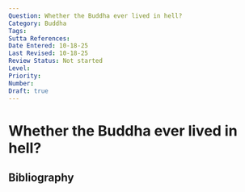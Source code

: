 ```yaml
---
Question: Whether the Buddha ever lived in hell?
Category: Buddha
Tags: 
Sutta References: 
Date Entered: 10-18-25
Last Revised: 10-18-25
Review Status: Not started
Level: 
Priority: 
Number: 
Draft: true
---
```


# Whether the Buddha ever lived in hell?

## Bibliography

<!-- 

Notes:



-->